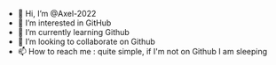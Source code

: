 - 👋 Hi, I’m @Axel-2022
- 👀 I’m interested in GitHub
- 🌱 I’m currently learning Github
- 💞️ I’m looking to collaborate on Github
- 📫 How to reach me : quite simple, if I'm not on Github I am sleeping

<!---
Axel-2022/Axel-2022 is a ✨ special ✨ repository because its `README.md` (this file) appears on your GitHub profile.
You can click the Preview link to take a look at your changes.
--->
